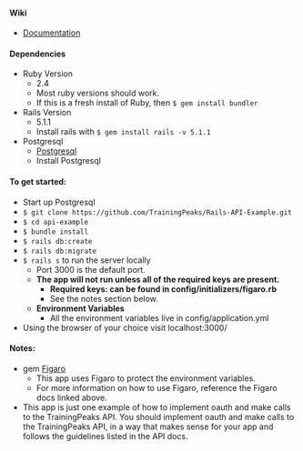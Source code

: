 #### Wiki
* [Documentation](https://github.com/TrainingPeaks/Rails-API-Example/wiki)

#### Dependencies

* Ruby Version
  - 2.4
  - Most ruby versions should work.
  - If this is a fresh install of Ruby, then `$ gem install bundler`
* Rails Version
  - 5.1.1
  - Install rails with `$ gem install rails -v 5.1.1`
* Postgresql
  - [Postgresql](https://www.postgresql.org)
  - Install Postgresql

#### To get started:

* Start up Postgresql
* `$ git clone https://github.com/TrainingPeaks/Rails-API-Example.git`
* `$ cd api-example`
* `$ bundle install`
* `$ rails db:create`
* `$ rails db:migrate`
* `$ rails s` to run the server locally
  - Port 3000 is the default port.
  - **The app will not run unless all of the required keys are present.**
    - **Required keys: can be found in config/initializers/figaro.rb**
    - See the notes section below.
  - **Environment Variables**
    - All the environment variables live in config/application.yml
* Using the browser of your choice visit localhost:3000/

#### Notes:

* gem [Figaro](https://github.com/laserlemon/figaro)
  - This app uses Figaro to protect the environment variables.
  - For more information on how to use Figaro, reference the Figaro docs linked
    above.
* This app is just one example of how to implement oauth and make calls to the
  TrainingPeaks API. You should implement oauth and make calls to the TrainingPeaks API, in a
  way that makes sense for your app and follows the guidelines listed in the API
  docs.
